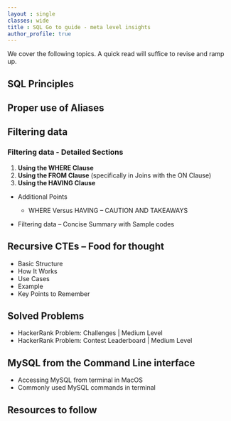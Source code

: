 ```yaml
---
layout : single
classes: wide
title : SQL Go to guide - meta level insights
author_profile: true
---
```


We cover the following topics. A quick read will suffice to revise and ramp up.  
  
## SQL Principles

## Proper use of Aliases

## Filtering data

### Filtering data - Detailed Sections
1. **Using the WHERE Clause**
2. **Using the FROM Clause** (specifically in Joins with the ON Clause)
3. **Using the HAVING Clause**

- Additional Points
    - WHERE Versus HAVING – CAUTION AND TAKEAWAYS

- Filtering data – Concise Summary with Sample codes

## Recursive CTEs – Food for thought

- Basic Structure
- How It Works
- Use Cases
- Example
- Key Points to Remember

## Solved Problems

- HackerRank Problem: Challenges | Medium Level
- HackerRank Problem: Contest Leaderboard | Medium Level

## MySQL from the Command Line interface

- Accessing MySQL from terminal in MacOS
- Commonly used MySQL commands in terminal

## Resources to follow